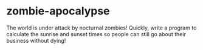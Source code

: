 # zombie-apocalypse
The world is under attack by nocturnal zombies! Quickly, write a program to calculate the sunrise and sunset times so people can still go about their business without dying!
